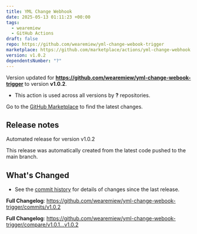 ```yaml
---
title: YML Change Webhook
date: 2025-05-13 01:11:23 +00:00
tags:
  - wearemiew
  - GitHub Actions
draft: false
repo: https://github.com/wearemiew/yml-change-webook-trigger
marketplace: https://github.com/marketplace/actions/yml-change-webhook
version: v1.0.2
dependentsNumber: "?"
---
```



Version updated for **https://github.com/wearemiew/yml-change-webook-trigger** to version **v1.0.2**.
- This action is used across all versions by **?** repositories.

Go to the [GitHub Marketplace](https://github.com/marketplace/actions/yml-change-webhook) to find the latest changes.

## Release notes

Automated release for version v1.0.2

This release was automatically created from the latest code pushed to the main branch.

## What's Changed
* See the [commit history](https://github.com/wearemiew/yml-change-webook-trigger/commits/main) for details of changes since the last release.

**Full Changelog**: https://github.com/wearemiew/yml-change-webook-trigger/commits/v1.0.2


**Full Changelog**: https://github.com/wearemiew/yml-change-webook-trigger/compare/v1.0.1...v1.0.2
